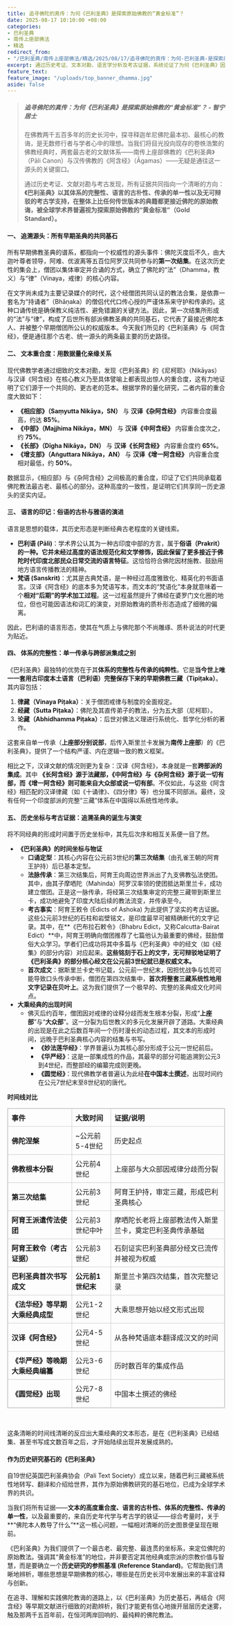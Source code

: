 ```yaml
---
title: 追寻佛陀的真传：为何《巴利圣典》是探索原始佛教的“黄金标准”？
date: 2025-08-17 10:10:00 +08:00
categories:
- 巴利圣典
- 南传上座部佛法
- 精选
redirect_from:
- "/巴利圣典/南传上座部佛法/精选/2025/08/17/追寻佛陀的真传：为何-巴利圣典-是探索原始佛教的-黄金标准-？/"
excerpt: 通过历史考证、文本对勘、语言学分析及考古证据，系统论证了为何《巴利圣典》因其完整性、古朴性和传承单一性，被全球学术界视为研究早期佛教的“黄金标准”。
feature_text: 
feature_image: "/uploads/top_banner_dhamma.jpg"
aside: false
---
```


> ##### **追寻佛陀的真传：为何《巴利圣典》是探索原始佛教的“黄金标准”？** - 智宁居士
>
> 在佛教两千五百多年的历史长河中，探寻释迦牟尼佛陀最本初、最核心的教诲，是无数修行者与学者心中的理想。当我们将目光投向现存的卷帙浩繁的佛教经典时，两套最古老的文献体系——南传上座部佛教的《巴利圣典》（Pāli Canon）与汉传佛教的《阿含经》（Āgamas）——无疑是通往这一源头的关键窗口。
>
> 通过历史考证、文献对勘与考古发现，所有证据共同指向一个清晰的方向：**《巴利圣典》以其体系的完整性、语言的古朴性、传承的单一性以及无可辩驳的考古学支持，在整体上比任何传世版本的典籍都更接近佛陀的原始教诲，被全球学术界普遍视为探索原始佛教的“黄金标准”（Gold Standard）。**

#### **一、 追溯源头：所有早期圣典的共同基石**

所有早期佛教圣典的谱系，都指向一个权威性的源头事件：佛陀灭度后不久，由大迦叶尊者领导，阿难、优波离等五百位阿罗汉共同参与的**第一次结集**。在这次历史性的集会上，僧团以集体审定并合诵的方式，确立了佛陀的“法”（Dhamma，教义）与“律”（Vinaya，戒律）的核心内容。

在文字尚未成为主要记录媒介的时代，这个经僧团共同认证的教法合集，是依靠一套名为“持诵者”（Bhāṇaka）的僧侣代代口传心授的严谨体系来守护和传承的。这种口诵传统是确保教义纯洁性、避免错漏的关键方法。因此，第一次结集所形成的“法”与“律”，构成了后世所有部派佛教圣典的共同基石，它代表了最接近佛陀本人、并被整个早期僧团所公认的权威版本。今天我们所见的《巴利圣典》与《阿含经》，便是通往那个古老、统一源头的两条最主要的历史路径。

#### **二、 文本重合度：用数据量化亲缘关系**

现代佛教学者通过细致的文本对勘，发现《巴利圣典》的《尼柯耶》（Nikāyas）与汉译《阿含经》在核心教义乃至具体譬喻上都表现出惊人的重合度，这有力地证明了它们源于一个共同的、更古老的范本。根据学界的量化研究，二者内容的重合度大致如下：

* **《相应部》（Saṃyutta Nikāya，SN）** 与 **汉译《杂阿含经》** 内容重合度最高，约达 **85%**。
* **《中部》（Majjhima Nikāya，MN）** 与 **汉译《中阿含经》** 内容重合度次之，约 **75%**。
* **《长部》（Dīgha Nikāya，DN）** 与 **汉译《长阿含经》** 内容重合度约 **65%**。
* **《增支部》（Aṅguttara Nikāya，AN）** 与 **汉译《增一阿含经》** 内容重合度相对最低，约 **50%**。

数据显示，《相应部》与《杂阿含经》之间极高的重合度，印证了它们共同承载着佛陀教法最古老、最核心的部分。这种高度的一致性，是证明它们共享同一历史源头的坚实内证。

#### **三、 语言的印记：俗语的古朴与雅语的演进**

语言是思想的载体，其历史形态是判断经典古老程度的关键线索。

* **巴利语 (Pāli)**：学术界公认其为一种古印度中部的方言，属于**俗语（Prakrit）**的一种。它并未经过高度的语法规范化和文学修饰，因此保留了更多**接近于佛陀时代印度北部民众日常交流的语言特征**。这恰恰符合佛陀因材施教、鼓励用地方语言传播教法的精神。
* **梵语 (Sanskrit)**：尤其是古典梵语，是一种经过高度雅致化、精英化的书面语言。汉译《阿含经》的底本多为梵语写本，而文本的“梵语化”本身就意味着一个**相对“后期”的学术加工过程**。这一过程虽然提升了佛经在婆罗门文化圈的地位，但也可能因语法和词汇的演变，对原始教诲的质朴形态造成了细微的偏离。

因此，巴利语的语言形态，使其在气质上与佛陀那个不尚雕琢、质朴说法的时代更为贴近。

#### **四、 体系的完整性：单一传承与跨部派集成之别**

《巴利圣典》最独特的优势在于其**体系的完整性与传承的纯粹性**。它是**当今世上唯一一套用古印度本土语言（巴利语）完整保存下来的早期佛教三藏（Tipiṭaka）**。其内容包括：

1. **律藏（Vinaya Piṭaka）**：关于僧团戒律与制度的全面规定。
2. **经藏（Sutta Piṭaka）**：佛陀及其直传弟子的教法，分为五大部（尼柯耶）。
3. **论藏（Abhidhamma Piṭaka）**：后世对佛法义理进行系统化、哲学化分析的著作。

这套来自单一传承（**上座部分别说部**，后传入斯里兰卡发展为**南传上座部**）的《巴利圣典》，提供了一个结构严谨、内在逻辑一致的教义框架。

相比之下，汉译文献的情况则更为复杂：汉译《阿含经》，本身就是一套**跨部派的集成**。其中 **《长阿含经》源于法藏部，《中阿含经》与《杂阿含经》源于说一切有部，而《增一阿含经》则可能来自大众部或说一切有部**。不仅如此，与这些《阿含经》相匹配的汉译律藏（如《十诵律》、《四分律》等）也分属不同部派。最终，没有任何一个印度部派的完整“三藏”体系在中国得以系统性地传承。

#### **五、 历史坐标与考古证据：追溯圣典的诞生与演变**

将不同经典的形成时间置于历史坐标中，其先后次序和相互关系便一目了然。

* **《巴利圣典》的时间坐标与物证**
  * **口诵定型**：其核心内容在公元前3世纪的**第三次结集**（由孔雀王朝的阿育王护持）后已基本定型。
  * **法脉传承**：第三次结集后，阿育王向周边世界派出了九支佛教弘法使团。其中，由其子摩哂陀（Mahinda）阿罗汉率领的使团抵达斯里兰卡，成功建立僧团。正是这一脉传承，将经第三次结集审定的完整三藏带到斯里兰卡，成功地避免了印度大陆后续的教法流变，并传承至今。
  * **考古事实**：阿育王敕令 (Edicts of Ashoka) 为此提供了坚实的考古证据。这些公元前3世纪的石柱和岩壁铭文，是印度最早可被精确断代的文字记录。其中，在**《巴布拉石敕令》（Bhabru Edict，又称Calcutta-Bairat Edict）**中，阿育王明确向僧团推荐了七篇他认为最重要的佛经，鼓励僧俗大众学习。学者们已成功将其中多篇与《巴利圣典》中的经文（如《经集》的部分内容）对应起来。**这些铭刻于石上的文字，无可辩驳地证明了《巴利圣典》的部分核心经文在公元前3世纪就已是权威文本。**
  * **首次成文**：据斯里兰卡史书记载，公元前一世纪末，因担忧战争与饥荒可能导致口头传承中断，僧团在第四次结集中，**首次将整套三藏系统性地用文字记录在贝叶上**。这为我们提供了一个极早的、完整的圣典成文化时间点。
* **大乘经典的出现时间**
  * 佛灭后约百年，僧团因对戒律的诠释分歧而发生根本分裂，形成“**上座部**”与“**大众部**”。这一分裂为后世教义的多元化发展开辟了道路。大乘经典的出现是在此之后数百年间一个历时漫长的动态过程，其文本的形成时间，远晚于巴利圣典核心内容的结集与书写。
    * **《妙法莲华经》**：学界普遍认为其核心部分形成于公元一世纪前后。
    * **《华严经》**：这是一部集成性的作品，其最早的部分可能追溯到公元3到4世纪，而整部经的编纂完成则更晚。
    * **《圆觉经》**：现代佛教学者普遍认为此经**在中国本土撰述**，出现时间约在公元7世纪末至8世纪初的唐代。

**时间线对比**

<table style="width: 100%; border-collapse: collapse; border: 1px solid #ccc;"><thead style="border: 1px solid #ccc;"><tr style="border: 1px solid #ccc;"><th style="border: 1px solid #ccc; padding: 8px; text-align: left;">事件</th><th style="border: 1px solid #ccc; padding: 8px; text-align: left;">大致时间</th><th style="border: 1px solid #ccc; padding: 8px; text-align: left;">证据/说明</th></tr></thead><tbody style="border: 1px solid #ccc;"><tr style="border: 1px solid #ccc;"><td style="border: 1px solid #ccc; padding: 8px; text-align: left;"><strong>佛陀涅槃</strong></td><td style="border: 1px solid #ccc; padding: 8px; text-align: left;">~公元前5-4世纪</td><td style="border: 1px solid #ccc; padding: 8px; text-align: left;">历史起点</td></tr><tr style="border: 1px solid #ccc;"><td style="border: 1px solid #ccc; padding: 8px; text-align: left;"><strong>佛教根本分裂</strong></td><td style="border: 1px solid #ccc; padding: 8px; text-align: left;">公元前4世纪</td><td style="border: 1px solid #ccc; padding: 8px; text-align: left;">上座部与大众部因戒律分歧而分裂</td></tr><tr style="border: 1px solid #ccc;"><td style="border: 1px solid #ccc; padding: 8px; text-align: left;"><strong>第三次结集</strong></td><td style="border: 1px solid #ccc; padding: 8px; text-align: left;">公元前3世纪</td><td style="border: 1px solid #ccc; padding: 8px; text-align: left;">阿育王护持，审定三藏，形成巴利圣典核心</td></tr><tr style="border: 1px solid #ccc;"><td style="border: 1px solid #ccc; padding: 8px; text-align: left;"><strong>阿育王派遣传法使团</strong></td><td style="border: 1px solid #ccc; padding: 8px; text-align: left;">公元前3世纪中叶</td><td style="border: 1px solid #ccc; padding: 8px; text-align: left;">摩哂陀长老将上座部教法传入斯里兰卡，奠定巴利圣典传承基础</td></tr><tr style="border: 1px solid #ccc;"><td style="border: 1px solid #ccc; padding: 8px; text-align: left;"><strong>阿育王敕令（考古证据）</strong></td><td style="border: 1px solid #ccc; padding: 8px; text-align: left;">公元前3世纪</td><td style="border: 1px solid #ccc; padding: 8px; text-align: left;">石刻证实巴利圣典部分经文已流传并被视为权威</td></tr><tr style="border: 1px solid #ccc;"><td style="border: 1px solid #ccc; padding: 8px; text-align: left;"><strong>巴利圣典首次书写成文</strong></td><td style="border: 1px solid #ccc; padding: 8px; text-align: left;"><strong>公元前1世纪末</strong></td><td style="border: 1px solid #ccc; padding: 8px; text-align: left;">斯里兰卡第四次结集，首次完整记录</td></tr><tr style="border: 1px solid #ccc;"><td style="border: 1px solid #ccc; padding: 8px; text-align: left;"><strong>《法华经》等早期大乘经典成型</strong></td><td style="border: 1px solid #ccc; padding: 8px; text-align: left;">公元1-2世纪</td><td style="border: 1px solid #ccc; padding: 8px; text-align: left;">大乘思想开始以经文形式出现</td></tr><tr style="border: 1px solid #ccc;"><td style="border: 1px solid #ccc; padding: 8px; text-align: left;"><strong>汉译《阿含经》</strong></td><td style="border: 1px solid #ccc; padding: 8px; text-align: left;">公元4-5世纪</td><td style="border: 1px solid #ccc; padding: 8px; text-align: left;">从各种梵语底本翻译成汉文的时间</td></tr><tr style="border: 1px solid #ccc;"><td style="border: 1px solid #ccc; padding: 8px; text-align: left;"><strong>《华严经》等晚期大乘经典编纂</strong></td><td style="border: 1px solid #ccc; padding: 8px; text-align: left;">公元3-6世纪</td><td style="border: 1px solid #ccc; padding: 8px; text-align: left;">历时数百年的集成作品</td></tr><tr style="border: 1px solid #ccc;"><td style="border: 1px solid #ccc; padding: 8px; text-align: left;"><strong>《圆觉经》出现</strong></td><td style="border: 1px solid #ccc; padding: 8px; text-align: left;">公元7-8世纪</td><td style="border: 1px solid #ccc; padding: 8px; text-align: left;">中国本土撰述的佛经</td></tr></tbody></table>

&nbsp;

这条清晰的时间线清晰的反应出大乘经典的文本形态，是在《巴利圣典》已经结集、甚至书写成文数百年之后，才开始陆续出现并发展成熟的。

#### **作为历史研究基石的《巴利圣典》**

自19世纪英国巴利圣典协会（Pali Text Society）成立以来，随着巴利三藏被系统性地转写、翻译和介绍给世界，其作为原始佛教研究的基石地位，已成为全球学术界的共识。

当我们将所有证据——**文本的高度重合度、语言的古朴性、体系的完整性、传承的单一性**，以及最重要的，来自历史年代学与考古学的铁证——综合考量时，关于**“佛陀本人教导了什么”**这一核心问题，一幅相对清晰的历史图景便呈现在眼前。

《巴利圣典》为我们提供了一个最古老、最完整、最连贯的坐标系，来定位佛陀的原始教法。强调其“黄金标准”的地位，并非要否定其他经典或宗派的宗教价值与智慧，而是要确立一个**历史研究的参照基准 (Reference Standard)**。它帮助我们清晰地辨析，哪些思想是早期佛教的核心，哪些是在历史长河中发展出来的丰富诠释与创新。

在追寻、理解和实践佛陀教诲的道路上，以《巴利圣典》为历史基石，再结合《阿含经》等早期文献进行细致的对勘辨析，我们才能更有信心地拨开层层历史迷雾，触及那两千五百年前，在恒河两岸回响的、最纯粹的佛陀教法。